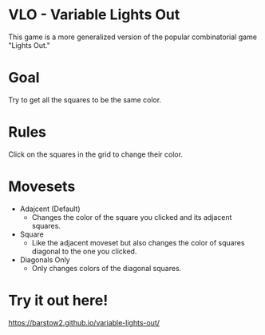 # VLO - Variable Lights Out

This game is a more generalized version of the popular combinatorial game "Lights Out."  

# Goal
Try to get all the squares to be the same color.

# Rules
Click on the squares in the grid to change their color.

# Movesets
* Adajcent (Default)
  * Changes the color of the square you clicked and its adjacent squares.
* Square
  * Like the adjacent moveset but also changes the color of squares diagonal to the one you clicked.
* Diagonals Only
  * Only changes colors of the diagonal squares.

# Try it out here!
https://barstow2.github.io/variable-lights-out/

